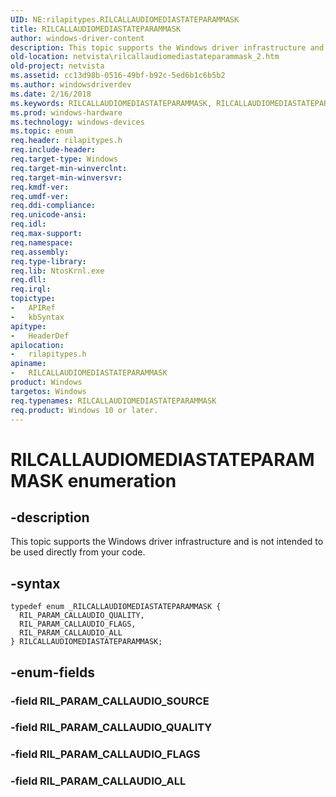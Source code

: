 ```yaml
---
UID: NE:rilapitypes.RILCALLAUDIOMEDIASTATEPARAMMASK
title: RILCALLAUDIOMEDIASTATEPARAMMASK
author: windows-driver-content
description: This topic supports the Windows driver infrastructure and is not intended to be used directly from your code.
old-location: netvista\rilcallaudiomediastateparammask_2.htm
old-project: netvista
ms.assetid: cc13d98b-0516-49bf-b92c-5ed6b1c6b5b2
ms.author: windowsdriverdev
ms.date: 2/16/2018
ms.keywords: RILCALLAUDIOMEDIASTATEPARAMMASK, RILCALLAUDIOMEDIASTATEPARAMMASK enumeration [Network Drivers Starting with Windows Vista], RIL_PARAM_CALLAUDIO_ALL, RIL_PARAM_CALLAUDIO_FLAGS, RIL_PARAM_CALLAUDIO_QUALITY, netvista.rilcallaudiomediastateparammask_2, rilapitypes/RILCALLAUDIOMEDIASTATEPARAMMASK, rilapitypes/RIL_PARAM_CALLAUDIO_ALL, rilapitypes/RIL_PARAM_CALLAUDIO_FLAGS, rilapitypes/RIL_PARAM_CALLAUDIO_QUALITY
ms.prod: windows-hardware
ms.technology: windows-devices
ms.topic: enum
req.header: rilapitypes.h
req.include-header: 
req.target-type: Windows
req.target-min-winverclnt: 
req.target-min-winversvr: 
req.kmdf-ver: 
req.umdf-ver: 
req.ddi-compliance: 
req.unicode-ansi: 
req.idl: 
req.max-support: 
req.namespace: 
req.assembly: 
req.type-library: 
req.lib: NtosKrnl.exe
req.dll: 
req.irql: 
topictype:
-	APIRef
-	kbSyntax
apitype:
-	HeaderDef
apilocation:
-	rilapitypes.h
apiname:
-	RILCALLAUDIOMEDIASTATEPARAMMASK
product: Windows
targetos: Windows
req.typenames: RILCALLAUDIOMEDIASTATEPARAMMASK
req.product: Windows 10 or later.
---
```


# RILCALLAUDIOMEDIASTATEPARAMMASK enumeration


## -description


This topic supports the Windows driver infrastructure and is not intended to be used directly from your code. 


## -syntax


````
typedef enum _RILCALLAUDIOMEDIASTATEPARAMMASK { 
  RIL_PARAM_CALLAUDIO_QUALITY,
  RIL_PARAM_CALLAUDIO_FLAGS,
  RIL_PARAM_CALLAUDIO_ALL
} RILCALLAUDIOMEDIASTATEPARAMMASK;
````


## -enum-fields




### -field RIL_PARAM_CALLAUDIO_SOURCE


### -field RIL_PARAM_CALLAUDIO_QUALITY


### -field RIL_PARAM_CALLAUDIO_FLAGS


### -field RIL_PARAM_CALLAUDIO_ALL

